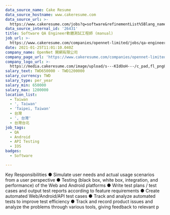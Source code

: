 ```yaml
---
data_source_name: Cake Resume
data_source_hostname: www.cakeresume.com
data_source_url: >-
  https://www.cakeresume.com/jobs?q=software&refinementList%5Blang_name%5D%5B0%5D=English&refinementList%5Bsalary_type%5D=per_year&range%5Bsalary_range%5D%5Bmin%5D=1000000&page=2
data_source_internal_id: '26431'
title: Software QA Engineer軟體測試工程師 (manual)
job_url: >-
  https://www.cakeresume.com/companies/opennet-limited/jobs/qa-engineer-manual-software-test-engineer
date: 2021-01-25T11:01:10.040Z
company_name: OpenNet 開網有限公司
company_page_url: 'https://www.cakeresume.com/companies/opennet-limited'
company_logo_url: >-
  https://media.cakeresume.com/image/upload/s---KIdOoH---/c_pad,fl_png8,h_200,w_200/v1574663536/bzaybcelyff1kqaqhhmr.png
salary_text: TWD650000 - TWD1200000
salary_currency: TWD
salary_type: per_year
salary_min: 650000
salary_max: 1200000
location_list:
  - Taiwan
  - ', Taiwan'
  - 'Taipei, Taiwan'
  - 台灣
  - ', 台灣'
  - 台灣台北
job_tags:
  - QA
  - Android
  - API Testing
  - IOS
badges:
  - Software

---
```


Key Responsibilities ● Simulate user needs and actual usage scenarios from a user perspective ● Testing (black box, white box, integration, and performance) of the Web and Android platforms ● Write test plans / test cases and output test reports according to feature requirements ● Create automated Web/Android/API test cases ● Track and analyze automated tests to improve test efficiency ● Track and record product issues and analyze the problems through various tools, giving feedback to relevant p